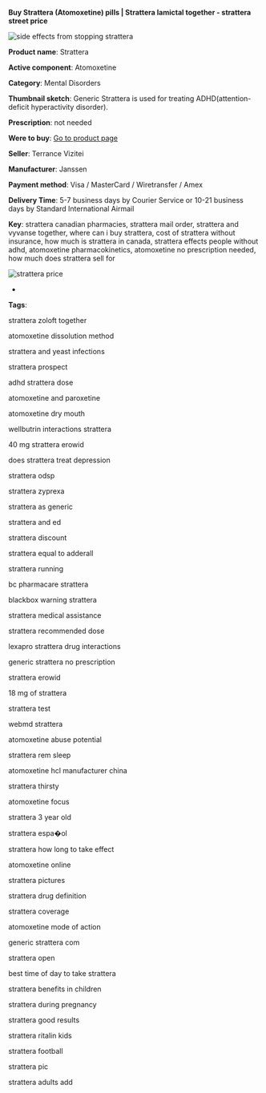 **Buy Strattera (Atomoxetine) pills | Strattera lamictal together - strattera street price**

![side effects from stopping strattera](http://navidirect.org/promo/blisters/296x296/strattera.jpg)

**Product name**: Strattera

**Active component**: Atomoxetine

**Category**: Mental Disorders

**Thumbnail sketch**: Generic Strattera is used for treating ADHD(attention-deficit hyperactivity disorder).

**Prescription**: not needed

**Were to buy**: [Go to product page](http://exned.com/direct/search.php?sid=16&tds-key=strattera)

**Seller**: Terrance Vizitei

**Manufacturer**: Janssen

**Payment method**: Visa / MasterCard / Wiretransfer / Amex

**Delivery Time**: 5-7 business days by Courier Service or 10-21 business days by Standard International Airmail



**Key**: strattera canadian pharmacies, strattera mail order, strattera and vyvanse together, where can i buy strattera, cost of strattera without insurance, how much is strattera in canada, strattera effects people without adhd, atomoxetine pharmacokinetics, atomoxetine no prescription needed, how much does strattera sell for



![strattera price](http://exned.com/promo/pills/strattera.jpg)

*

























**Tags**:

strattera zoloft together

atomoxetine dissolution method

strattera and yeast infections

strattera prospect

adhd strattera dose

atomoxetine and paroxetine

atomoxetine dry mouth

wellbutrin interactions strattera

40 mg strattera erowid

does strattera treat depression

strattera odsp

strattera zyprexa

strattera as generic

strattera and ed

strattera discount

strattera equal to adderall

strattera running

bc pharmacare strattera

blackbox warning strattera

strattera medical assistance

strattera recommended dose

lexapro strattera drug interactions

generic strattera no prescription

strattera erowid

18 mg of strattera

strattera test

webmd strattera

atomoxetine abuse potential

strattera rem sleep

atomoxetine hcl manufacturer china

strattera thirsty

atomoxetine focus

strattera 3 year old

strattera espa�ol

strattera how long to take effect

atomoxetine online

strattera pictures

strattera drug definition

strattera coverage

atomoxetine mode of action

generic strattera com

strattera open

best time of day to take strattera

strattera benefits in children

strattera during pregnancy

strattera good results

strattera ritalin kids

strattera football

strattera pic

strattera adults add
